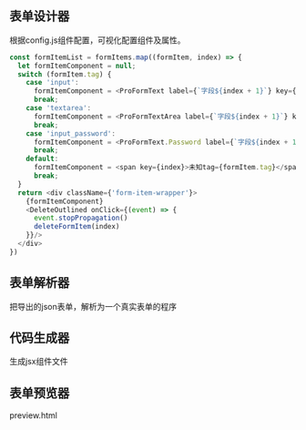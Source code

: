 ## 表单设计器

根据config.js组件配置，可视化配置组件及属性。

```javascript
const formItemList = formItems.map((formItem, index) => {
  let formItemComponent = null;
  switch (formItem.tag) {
    case 'input':
      formItemComponent = <ProFormText label={`字段${index + 1}`} key={index}/>
      break;
    case 'textarea':
      formItemComponent = <ProFormTextArea label={`字段${index + 1}`} key={index}/>
      break;
    case 'input_password':
      formItemComponent = <ProFormText.Password label={`字段${index + 1}`} key={index}/>
      break;
    default:
      formItemComponent = <span key={index}>未知tag={formItem.tag}</span>
      break;
  }
  return <div className={'form-item-wrapper'}>
    {formItemComponent}
    <DeleteOutlined onClick={(event) => {
      event.stopPropagation()
      deleteFormItem(index)
    }}/>
  </div>
})
```

## 表单解析器

把导出的json表单，解析为一个真实表单的程序

## 代码生成器

生成jsx组件文件

## 表单预览器

preview.html